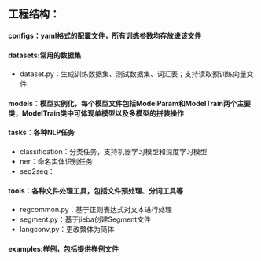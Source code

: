 ## 工程结构：<br>
#### configs：yaml格式的配置文件，所有训练参数均存放进该文件<br>
#### datasets:常用的数据集<br>
* dataset.py：生成训练数据集、测试数据集、词汇表；支持读取预训练向量文件<br>
#### models：模型实例化，每个模型文件包括ModelParam和ModelTrain两个主要类，ModelTrain类中可体现单模型以及多模型的拼装操作<br>
#### tasks：各种NLP任务<br>
* classification：分类任务，支持机器学习模型和深度学习模型<br>
* ner：命名实体识别任务<br>
* seq2seq：<br>
#### tools：各种文件处理工具，包括文件预处理、分词工具等<br>
* regcommon.py：基于正则表达式对文本进行处理<br>
* segment.py：基于jieba创建Segment文件<br>
* langconv,py：更改繁体为简体<br>
#### examples:样例，包括提供样例文件<br>

